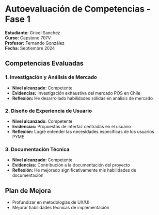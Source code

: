 # Autoevaluación de Competencias - Fase 1
**Estudiante:** Gricel Sanchez  
**Curso:** Capstone 707V  
**Profesor:** Fernando González  
**Fecha:** Septiembre 2024

## Competencias Evaluadas

### 1. Investigación y Análisis de Mercado
- **Nivel alcanzado:** Competente
- **Evidencias:** Investigación exhaustiva del mercado POS en Chile
- **Reflexión:** He desarrollado habilidades sólidas en análisis de mercado

### 2. Diseño de Experiencia de Usuario
- **Nivel alcanzado:** Competente
- **Evidencias:** Propuestas de interfaz centradas en el usuario
- **Reflexión:** Logré entender las necesidades específicas de los usuarios PYME

### 3. Documentación Técnica
- **Nivel alcanzado:** Competente
- **Evidencias:** Contribución a la documentación del proyecto
- **Reflexión:** He mejorado significativamente mis habilidades de documentación

## Plan de Mejora
- Profundizar en metodologías de UX/UI
- Mejorar habilidades técnicas de implementación
